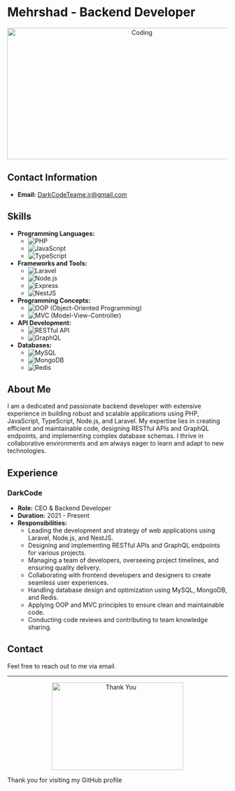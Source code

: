 # Mehrshad - Backend Developer

<p align="center">
  <img src="https://media.giphy.com/media/ZVik7pBtu9dNS/giphy.gif" alt="Coding" width="600" height="300">
</p>

## Contact Information
- **Email:** [DarkCodeTeame.ir@gmail.com](mailto:DarkCodeTeame.ir@gmail.com)

## Skills
- **Programming Languages:**
  - ![PHP](https://img.shields.io/badge/PHP-777BB4?style=for-the-badge&logo=php&logoColor=white)
  - ![JavaScript](https://img.shields.io/badge/JavaScript-F7DF1E?style=for-the-badge&logo=javascript&logoColor=black)
  - ![TypeScript](https://img.shields.io/badge/TypeScript-007ACC?style=for-the-badge&logo=typescript&logoColor=white)
- **Frameworks and Tools:**
  - ![Laravel](https://img.shields.io/badge/Laravel-FF2D20?style=for-the-badge&logo=laravel&logoColor=white)
  - ![Node.js](https://img.shields.io/badge/Node.js-339933?style=for-the-badge&logo=nodedotjs&logoColor=white)
  - ![Express](https://img.shields.io/badge/Express-000000?style=for-the-badge&logo=express&logoColor=white)
  - ![NestJS](https://img.shields.io/badge/NestJS-E0234E?style=for-the-badge&logo=nestjs&logoColor=white)
- **Programming Concepts:**
  - ![OOP](https://img.shields.io/badge/OOP-009688?style=for-the-badge&logo=code&logoColor=white) (Object-Oriented Programming)
  - ![MVC](https://img.shields.io/badge/MVC-007ACC?style=for-the-badge&logo=structure&logoColor=white) (Model-View-Controller)
- **API Development:**
  - ![RESTful API](https://img.shields.io/badge/RESTful%20API-FF6F00?style=for-the-badge&logo=api&logoColor=white)
  - ![GraphQL](https://img.shields.io/badge/GraphQL-E10098?style=for-the-badge&logo=graphql&logoColor=white)
- **Databases:**
  - ![MySQL](https://img.shields.io/badge/MySQL-4479A1?style=for-the-badge&logo=mysql&logoColor=white)
  - ![MongoDB](https://img.shields.io/badge/MongoDB-47A248?style=for-the-badge&logo=mongodb&logoColor=white)
  - ![Redis](https://img.shields.io/badge/Redis-DC382D?style=for-the-badge&logo=redis&logoColor=white)

## About Me
I am a dedicated and passionate backend developer with extensive experience in building robust and scalable applications using PHP, JavaScript, TypeScript, Node.js, and Laravel. My expertise lies in creating efficient and maintainable code, designing RESTful APIs and GraphQL endpoints, and implementing complex database schemas. I thrive in collaborative environments and am always eager to learn and adapt to new technologies.

## Experience
### DarkCode
- **Role:** CEO & Backend Developer
- **Duration:** 2021 - Present
- **Responsibilities:**
  - Leading the development and strategy of web applications using Laravel, Node.js, and NestJS.
  - Designing and implementing RESTful APIs and GraphQL endpoints for various projects.
  - Managing a team of developers, overseeing project timelines, and ensuring quality delivery.
  - Collaborating with frontend developers and designers to create seamless user experiences.
  - Handling database design and optimization using MySQL, MongoDB, and Redis.
  - Applying OOP and MVC principles to ensure clean and maintainable code.
  - Conducting code reviews and contributing to team knowledge sharing.

## Contact
Feel free to reach out to me via email.

---

<p align="center">
  <img src="https://media.giphy.com/media/l4Ep6E4tShl8KAyu4/giphy.gif" alt="Thank You" width="300" height="200">
</p>

Thank you for visiting my GitHub profile
